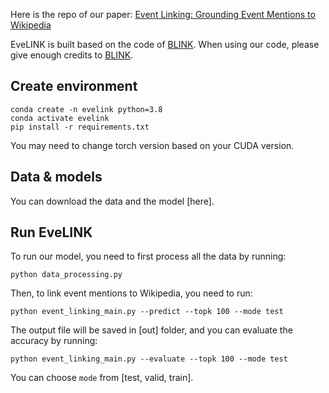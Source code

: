 Here is the repo of our paper: [Event Linking: Grounding Event Mentions to Wikipedia](http://cogcomp.org/page/publication_view/996)

EveLINK is built based on the code of [BLINK](https://github.com/facebookresearch/BLINK). When using our code, please give enough credits to [BLINK](https://github.com/facebookresearch/BLINK).

[//]: # (The details of data and models are described in the following paper:)

[//]: # ()
[//]: # (```bibtex)

[//]: # (@inproceedings{wu2019zero,)

[//]: # ( title={Zero-shot Entity Linking with Dense Entity Retrieval},)

[//]: # ( author={Ledell Wu, Fabio Petroni, Martin Josifoski, Sebastian Riedel, Luke Zettlemoyer},)

[//]: # ( booktitle={EMNLP},)

[//]: # ( year={2020})

[//]: # (})

[//]: # (```)


## Create environment

```
conda create -n evelink python=3.8
conda activate evelink
pip install -r requirements.txt
``` 
You may need to change torch version based on your CUDA version.

## Data & models

You can download the data and the model [here].

## Run EveLINK

To run our model, you need to first process all the data by running:
```
python data_processing.py
```
Then, to link event mentions to Wikipedia, you need to run:
```
python event_linking_main.py --predict --topk 100 --mode test
```
The output file will be saved in [out] folder, and you can evaluate the accuracy by running:
```
python event_linking_main.py --evaluate --topk 100 --mode test
```
You can choose ``mode`` from [test, valid, train]. 

